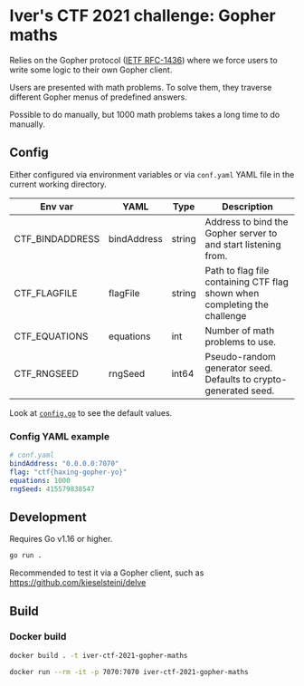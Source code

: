 # Iver's CTF 2021 challenge: Gopher maths

Relies on the Gopher protocol ([IETF RFC-1436](https://datatracker.ietf.org/doc/html/rfc1436))
where we force users to write some logic to their own Gopher client.

Users are presented with math problems. To solve them, they traverse different
Gopher menus of predefined answers.

Possible to do manually, but 1000 math problems takes a long time to do
manually.

## Config

Either configured via environment variables or via `conf.yaml` YAML file in the
current working directory.

| Env var         | YAML        | Type    | Description
| -------         | ----        | ----    | -----------
| CTF_BINDADDRESS | bindAddress | string  | Address to bind the Gopher server to and start listening from.
| CTF_FLAGFILE    | flagFile    | string  | Path to flag file containing CTF flag shown when completing the challenge
| CTF_EQUATIONS   | equations   | int     | Number of math problems to use.
| CTF_RNGSEED     | rngSeed     | int64   | Pseudo-random generator seed. Defaults to crypto-generated seed.

Look at [`config.go`](./config.go) to see the default values.

### Config YAML example

```yaml
# conf.yaml
bindAddress: "0.0.0.0:7070"
flag: "ctf{haxing-gopher-yo}"
equations: 1000
rngSeed: 415579838547
```

## Development

Requires Go v1.16 or higher.

```sh
go run .
```

Recommended to test it via a Gopher client, such as
<https://github.com/kieselsteini/delve>

## Build

### Docker build

```sh
docker build . -t iver-ctf-2021-gopher-maths

docker run --rm -it -p 7070:7070 iver-ctf-2021-gopher-maths
```
